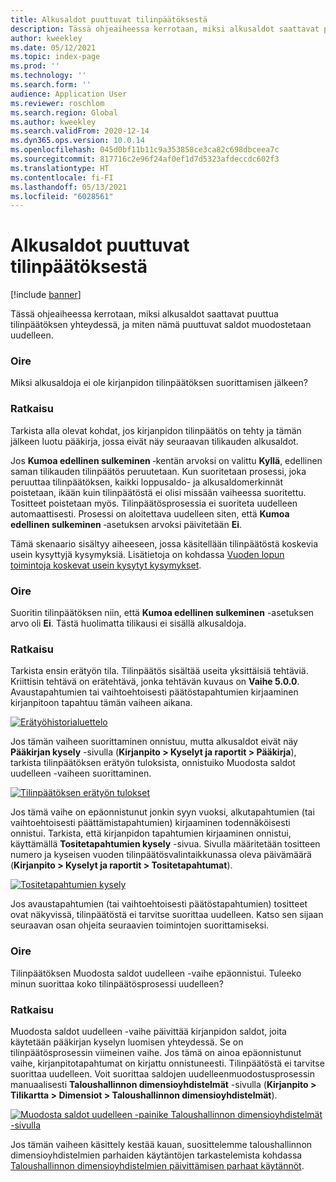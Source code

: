 ```yaml
---
title: Alkusaldot puuttuvat tilinpäätöksestä
description: Tässä ohjeaiheessa kerrotaan, miksi alkusaldot saattavat puuttua tilinpäätöksen yhteydessä, ja miten nämä puuttuvat saldot muodostetaan uudelleen.
author: kweekley
ms.date: 05/12/2021
ms.topic: index-page
ms.prod: ''
ms.technology: ''
ms.search.form: ''
audience: Application User
ms.reviewer: roschlom
ms.search.region: Global
ms.author: kweekley
ms.search.validFrom: 2020-12-14
ms.dyn365.ops.version: 10.0.14
ms.openlocfilehash: 045d0bf11b11c9a353858ce3ca82c698dbceea7c
ms.sourcegitcommit: 817716c2e96f24af0ef1d7d5323afdeccdc602f3
ms.translationtype: HT
ms.contentlocale: fi-FI
ms.lasthandoff: 05/13/2021
ms.locfileid: "6028561"
---
```

# <a name="year-end-close-missing-opening-balances"></a>Alkusaldot puuttuvat tilinpäätöksestä

[!include [banner](../includes/banner.md)]

Tässä ohjeaiheessa kerrotaan, miksi alkusaldot saattavat puuttua tilinpäätöksen yhteydessä, ja miten nämä puuttuvat saldot muodostetaan uudelleen.

### <a name="symptom"></a>Oire

Miksi alkusaldoja ei ole kirjanpidon tilinpäätöksen suorittamisen jälkeen? 

### <a name="resolution"></a>Ratkaisu

Tarkista alla olevat kohdat, jos kirjanpidon tilinpäätös on tehty ja tämän jälkeen luotu pääkirja, jossa eivät näy seuraavan tilikauden alkusaldot.

Jos **Kumoa edellinen sulkeminen** ‑kentän arvoksi on valittu **Kyllä**, edellinen saman tilikauden tilinpäätös peruutetaan. Kun suoritetaan prosessi, joka peruuttaa tilinpäätöksen, kaikki loppusaldo- ja alkusaldomerkinnät poistetaan, ikään kuin tilinpäätöstä ei olisi missään vaiheessa suoritettu. Tositteet poistetaan myös. Tilinpäätösprosessia ei suoriteta uudelleen automaattisesti. Prosessi on aloitettava uudelleen siten, että **Kumoa edellinen sulkeminen** ‑asetuksen arvoksi päivitetään **Ei**.

Tämä skenaario sisältyy aiheeseen, jossa käsitellään tilinpäätöstä koskevia usein kysyttyjä kysymyksiä. Lisätietoja on kohdassa [Vuoden lopun toimintoja koskevat usein kysytyt kysymykset](faq-year-end-activities.md).

### <a name="symptom"></a>Oire

Suoritin tilinpäätöksen niin, että **Kumoa edellinen sulkeminen** -asetuksen arvo oli **Ei**. Tästä huolimatta tilikausi ei sisällä alkusaldoja.

### <a name="resolution"></a>Ratkaisu

Tarkista ensin erätyön tila. Tilinpäätös sisältää useita yksittäisiä tehtäviä. Kriittisin tehtävä on erätehtävä, jonka tehtävän kuvaus on **Vaihe 5.0.0**. Avaustapahtumien tai vaihtoehtoisesti päätöstapahtumien kirjaaminen kirjanpitoon tapahtuu tämän vaiheen aikana. 

[![Erätyöhistorialuettelo](./media/yec-mssng-open-blnces-01.png)](./media/yec-mssng-open-blnces-01.png)

Jos tämän vaiheen suorittaminen onnistuu, mutta alkusaldot eivät näy **Pääkirjan kysely** -sivulla (**Kirjanpito > Kyselyt ja raportit > Pääkirja**), tarkista tilinpäätöksen erätyön tuloksista, onnistuiko Muodosta saldot uudelleen -vaiheen suorittaminen.

[![Tilinpäätöksen erätyön tulokset](./media/yec-mssng-open-blnces-02.png)](./media/yec-mssng-open-blnces-02.png)

Jos tämä vaihe on epäonnistunut jonkin syyn vuoksi, alkutapahtumien (tai vaihtoehtoisesti päättämistapahtumien) kirjaaminen todennäköisesti onnistui. Tarkista, että kirjanpidon tapahtumien kirjaaminen onnistui, käyttämällä **Tositetapahtumien kysely** -sivua. Sivulla määritetään tositteen numero ja kyseisen vuoden tilinpäätösvalintaikkunassa oleva päivämäärä (**Kirjanpito > Kyselyt ja raportit > Tositetapahtumat**).

[![Tositetapahtumien kysely](./media/yec-mssng-open-blnces-03.png)](./media/yec-mssng-open-blnces-03.png)

Jos avaustapahtumien (tai vaihtoehtoisesti päätöstapahtumien) tositteet ovat näkyvissä, tilinpäätöstä ei tarvitse suorittaa uudelleen. Katso sen sijaan seuraavan osan ohjeita seuraavien toimintojen suorittamiseksi.

### <a name="symptom"></a>Oire

Tilinpäätöksen Muodosta saldot uudelleen -vaihe epäonnistui. Tuleeko minun suorittaa koko tilinpäätösprosessi uudelleen?

### <a name="resolution"></a>Ratkaisu

Muodosta saldot uudelleen -vaihe päivittää kirjanpidon saldot, joita käytetään pääkirjan kyselyn luomisen yhteydessä.  Se on tilinpäätösprosessin viimeinen vaihe.  Jos tämä on ainoa epäonnistunut vaihe, kirjanpitotapahtumat on kirjattu onnistuneesti.  Tilinpäätöstä ei tarvitse suorittaa uudelleen. Voit suorittaa saldojen uudelleenmuodostusprosessin manuaalisesti **Taloushallinnon dimensioyhdistelmät** -sivulla (**Kirjanpito > Tilikartta > Dimensiot > Taloushallinnon dimensioyhdistelmät**).

[![Muodosta saldot uudelleen -painike Taloushallinnon dimensioyhdistelmät -sivulla](./media/yec-mssng-open-blnces-04.png)](./media/yec-mssng-open-blnces-04.png)

Jos tämän vaiheen käsittely kestää kauan, suosittelemme taloushallinnon dimensioyhdistelmien parhaiden käytäntöjen tarkastelemista kohdassa [Taloushallinnon dimensioyhdistelmien päivittämisen parhaat käytännöt](https://community.dynamics.com/365/financeandoperations/b/dynamics-365-finance-blog/posts/best-practices-for-updating-financial-dimension-set-dimension-sets). 

